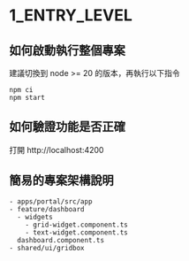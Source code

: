 # 1_ENTRY_LEVEL

## 如何啟動執行整個專案

建議切換到 node >= 20 的版本，再執行以下指令

```
npm ci
npm start
```

## 如何驗證功能是否正確

打開 http://localhost:4200



## 簡易的專案架構說明

```
- apps/portal/src/app
- feature/dashboard
  - widgets
    - grid-widget.component.ts
    - text-widget.component.ts
  dashboard.component.ts
- shared/ui/gridbox
```
